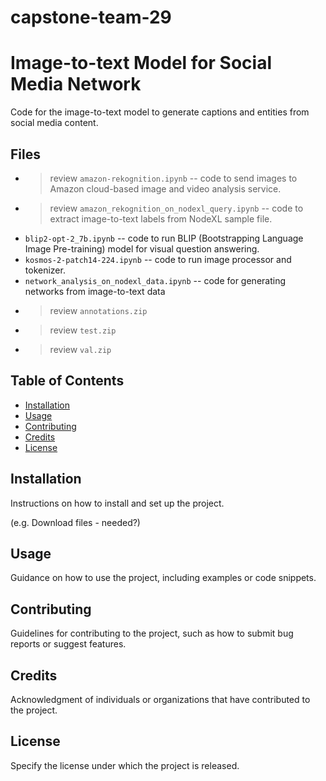 # capstone-team-29

# Image-to-text Model for Social Media Network

Code for the image-to-text model to generate captions and entities from social media content.

## Files

  * > review ```amazon-rekognition.ipynb``` -- code to send images to Amazon cloud-based image and video analysis service.
  * > review ```amazon_rekognition_on_nodexl_query.ipynb``` -- code to extract image-to-text labels from NodeXL sample file.
  * ```blip2-opt-2_7b.ipynb``` -- code to run BLIP  (Bootstrapping Language Image Pre-training) model for visual question answering.
  * ```kosmos-2-patch14-224.ipynb``` -- code to run image processor and tokenizer.
  * ```network_analysis_on_nodexl_data.ipynb``` -- code for generating networks from image-to-text data
  * >review ```annotations.zip``` 
  * >review ```test.zip```
  * >review ```val.zip```

## Table of Contents

- [Installation](#installation)
- [Usage](#usage)
- [Contributing](#contributing)
- [Credits](#credits)
- [License](#license)

## Installation

Instructions on how to install and set up the project.

(e.g. Download files - needed?)

## Usage

Guidance on how to use the project, including examples or code snippets.

## Contributing

Guidelines for contributing to the project, such as how to submit bug reports or suggest features.

## Credits

Acknowledgment of individuals or organizations that have contributed to the project.

## License

Specify the license under which the project is released.
